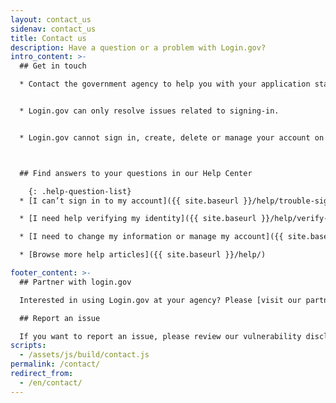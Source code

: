 ```yaml
---
layout: contact_us
sidenav: contact_us
title: Contact us
description: Have a question or a problem with Login.gov?
intro_content: >-
  ## Get in touch

  * Contact the government agency to help you with your application status, membership, eligibility, benefits or other concerns related to your account with that government agency. You can find the contact information on the agency’s website.


  * Login.gov can only resolve issues related to signing-in.


  * Login.gov cannot sign in, create, delete or manage your account on your behalf.



  ## Find answers to your questions in our Help Center

    {: .help-question-list}
  * [I can’t sign in to my account]({{ site.baseurl }}/help/trouble-signing-in/overview/)

  * [I need help verifying my identity]({{ site.baseurl }}/help/verify-your-identity/overview/)

  * [I need to change my information or manage my account]({{ site.baseurl }}/help/manage-your-account/overview/)

  * [Browse more help articles]({{ site.baseurl }}/help/)

footer_content: >-
  ## Partner with login.gov

  Interested in using Login.gov at your agency? Please [visit our partners website](https://partners.login.gov/) or [contact us](https://share.hsforms.com/16DIoo--rTU2xbNW1MShkBg3ak9e).

  ## Report an issue

  If you want to report an issue, please review our vulnerability disclosure policy [vulnerability disclosure policy](https://handbook.tts.gsa.gov/general-information-and-resources/tech-policies/responding-to-public-disclosure-vulnerabilities/ "Follow link") and contact us using our [vulnerability disclosure form](https://docs.google.com/forms/d/e/1FAIpQLScuo4xCzBlpLnoq7-bDAVAxtJci03by7S-Q-Z_JUBDloK01QA/viewform "Follow link").
scripts:
  - /assets/js/build/contact.js
permalink: /contact/
redirect_from:
  - /en/contact/
---
```


